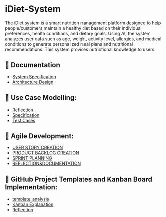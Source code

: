 # iDiet-System
The iDiet system is a smart nutrition management platform designed to help people/customers maintain a healthy diet based on their individual preferences, health conditions, and dietary goals. Using AI, the system analyzes user data such as age, weight, activity level, allergies, and medical conditions to generate personalized meal plans and nutritional recommendations.
This system provides nutriotional knowledge to users.



## 📄 Documentation
- [System Specification](SPECIFICATION.md)
- [Architecture Design](ARCHITECTURE.md)

## 📄 Use Case Modelling:
- [Reflection](REFLECTION.md)
- [Specification](Specification.md)
- [Test Cases](TEST-CASES.md)

## 📄 Agile Development:
- [USER STORY CREATION](USER-STORY-CREATION.md)
- [PRODUCT BACKLOG CREATION](PRODUCT-BACKLOG-CREATION.md)
- [SPRINT PLANNING](SPRINT-PLANNING.md)
- [REFLECTION&DOCUMENTATION](REFLECTION&DOCUMEMTATION.md)

## 📄 GitHub Project Templates and Kanban Board Implementation:
- [template_analysis](template_analysis.md)
- [Kanban Explanation](kanban_explanation.md)
- [Reflection](reflection.md)
